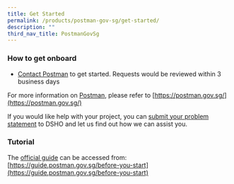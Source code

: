 ```yaml
---
title: Get Started
permalink: /products/postman-gov-sg/get-started/
description: ""
third_nav_title: PostmanGovSg
---
```

### **How to get onboard**
* [Contact Postman](https://form.gov.sg/62b19812ff209e00126f2c47) to get started. Requests would be reviewed within 3 business days

For more information on [Postman](https://postman.gov.sg/), please refer to [https://postman.gov.sg/](https://postman.gov.sg/)

If you would like help with your project, you can [submit your problem statement](https://form.gov.sg/636b02cff8cbe3001165f9dd) to DSHO and let us find out how we can assist you.

### **Tutorial**
The [official guide](https://guide.postman.gov.sg/before-you-start) can be accessed from: [https://guide.postman.gov.sg/before-you-start](https://guide.postman.gov.sg/before-you-start)